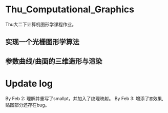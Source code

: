 # Thu_Computational_Graphics
  Thu大二下计算机图形学课程作业。
  ## 实现一个光栅图形学算法
  ## 参数曲线/曲面的三维造形与渲染
  ## 
# Update log
  By Feb 2: 理解并重写了smallpt，并加入了纹理映射。
  By Feb 3: 增添了`雾`效果,贴图部分还存在bug。
